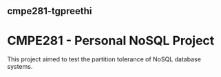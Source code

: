 ## cmpe281-tgpreethi
# CMPE281 - Personal NoSQL Project

This project aimed to test the partition tolerance of NoSQL database systems.

